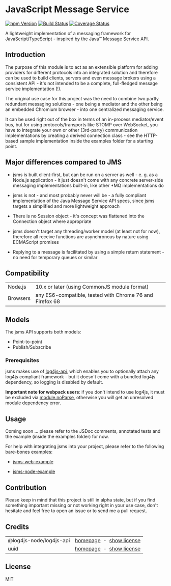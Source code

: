 # JavaScript Message Service

<a href="https://www.npmjs.com/package/jsms"><img alt="npm Version" src="https://img.shields.io/npm/v/jsms.svg"></a>
<a href="https://travis-ci.org/rfruesmer/jsms"><img alt="Build Status" src="https://travis-ci.org/rfruesmer/jsms.svg?branch=master"></a>
<a href="https://codecov.io/gh/rfruesmer/jsms"><img alt="Coverage Status" src="https://codecov.io/gh/rfruesmer/jsms/master.svg"></a>

A lightweight implementation of a messaging framework for JavaScript/TypeScript - inspired by the Java™ Message Service API.

## Introduction

The purpose of this module is to act as an extensible platform for adding providers for different protocols into an integrated solution and therefore can be used to build clients, servers and even message brokers using a consistent API - it's not intended to be a complete, full-fledged message service implementation (!). 

The original use case for this project was the need to combine two partly redundant messaging solutions - one being a mediator and the other being an embedded Chromium browser - into one centralized messaging service.

It can be used right out of the box in terms of an in-process mediator/event bus, but for using protocols/transports like STOMP over WebSocket, you have to integrate your own or other (3rd-party) communication implementations by creating a derived connection class - see the HTTP-based sample implementation inside the examples folder for a starting point.

## Major differences compared to JMS

- jsms is built client-first, but can be run on a server as well - e. g. as a Node.js application - it just doesn't come with any concrete server-side messaging implementations built-in, like other *MQ implementations do
  
- jsms is not - and most probably never will be - a fully compliant implementation of the Java Message Service API specs, since jsms targets a simplified and more lightweight approach
  
- There is no Session object - it's concept was flattened into the Connection object where appropriate
  
- jsms doesn't target any threading/worker model (at least not for now), therefore all receive functions are asynchronous by nature using ECMAScript promises
  
- Replying to a message is facilitated by using a simple return statement - no need for temporary queues or similar

## Compatibility

<table>
    <tr>
        <td>Node.js</td>
        <td>10.x or later (using CommonJS module format)</td>
    </tr>
    <tr>
        <td>Browsers</td>
        <td>any ES6-compatible, tested with Chrome 76 and Firefox 68</td>
    </tr>
</table>

## Models

The jsms API supports both models:

- Point-to-point
- Publish/Subscribe

### Prerequisites

jsms makes use of [log4js-api](https://www.npmjs.com/package/@log4js-node/log4js-api), which enables you to optionally attach any log4js compliant framework - but it doesn't come with a bundled log4js dependency, so logging is disabled by default.

**Important note for webpack users**: if you don't intend to use log4js, it must be excluded via [module.noParse](https://webpack.js.org/configuration/module/#modulenoparse), otherwise you will get an unresolved module dependency error.

## Usage

Coming soon ... please refer to the JSDoc comments, annotated tests and the example (inside the examples folder) for now.

For help with integrating jsms into your project, please refer to the following bare-bones examples:

- [jsms-web-example](https://github.com/rfruesmer/jsms-web-example)

- [jsms-node-example](https://github.com/rfruesmer/jsms-node-example)

## Contribution

Please keep in mind that this project is still in alpha state, but if you find something important missing or not working right in your use case, don't hesitate and feel free to open an issue or to send me a pull request.

## Credits

<table align="center">
    <tr>
        <td>@log4js-node/log4js-api</td>
        <td align="right">
            <a href="https://www.npmjs.com/package/@log4js-node/log4js-api">homepage</a>
            &nbsp;-&nbsp;  
            <a href="https://github.com/log4js-node/log4js-api/blob/master/LICENSE">show license</a>
        </td>
    </tr>
    <tr>
        <td>uuid </td>
        <td align="right">
            <a href="https://www.npmjs.com/package/uuid">homepage</a>
            &nbsp;-&nbsp;  
            <a href="https://github.com/kelektiv/node-uuid/blob/master/LICENSE.md">show license</a>
        </td>
    </tr>
</table>

## License

MIT